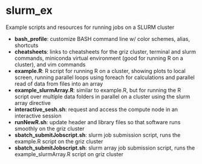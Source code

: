 # slurm_ex
Example scripts and resources for running jobs on a SLURM cluster
- __bash_profile__: customize BASH command line w/ color schemes, alias, shortcuts
- __cheatsheets__: links to cheatsheets for the griz cluster, terminal and slurm commands, miniconda virtual environment (good for running R on a cluster), and vim commands
- __example.R__: R script for running R on a cluster, showing plots to local screen, running parallel loops using foreach for calculations and parallel read of data from files into an array
- __example_slurmArray.R__: similar to example.R, but for running the R script over multiple data folders in parallel on a cluster using the slurm array directive
- __interactive_sesh.sh__: request and access the compute node in an interactive session
- __runNewR.sh__: update header and library files so that software runs smoothly on the griz cluster
- __sbatch_submitJobscript.sh__: slurm job submission script, runs the example.R script on the griz cluster
- __sbatch_submitJobscript.sh__: slurm array job submission script, runs the example_slurmArray.R script on griz cluster
